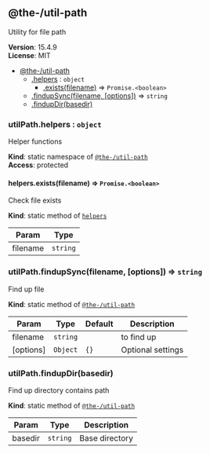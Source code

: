 <!--- Code generated by @the-/script-doc. DO NOT EDIT. -->

<a name="module_@the-/util-path"></a>

## @the-/util-path
Utility for file path

**Version**: 15.4.9  
**License**: MIT  

* [@the-/util-path](#module_@the-/util-path)
    * [.helpers](#module_@the-/util-path.helpers) : <code>object</code>
        * [.exists(filename)](#module_@the-/util-path.helpers.exists) ⇒ <code>Promise.&lt;boolean&gt;</code>
    * [.findupSync(filename, [options])](#module_@the-/util-path.findupSync) ⇒ <code>string</code>
    * [.findupDir(basedir)](#module_@the-/util-path.findupDir)

<a name="module_@the-/util-path.helpers"></a>

### utilPath.helpers : <code>object</code>
Helper functions

**Kind**: static namespace of [<code>@the-/util-path</code>](#module_@the-/util-path)  
**Access**: protected  
<a name="module_@the-/util-path.helpers.exists"></a>

#### helpers.exists(filename) ⇒ <code>Promise.&lt;boolean&gt;</code>
Check file exists

**Kind**: static method of [<code>helpers</code>](#module_@the-/util-path.helpers)  

| Param | Type |
| --- | --- |
| filename | <code>string</code> | 

<a name="module_@the-/util-path.findupSync"></a>

### utilPath.findupSync(filename, [options]) ⇒ <code>string</code>
Find up file

**Kind**: static method of [<code>@the-/util-path</code>](#module_@the-/util-path)  

| Param | Type | Default | Description |
| --- | --- | --- | --- |
| filename | <code>string</code> |  | to find up |
| [options] | <code>Object</code> | <code>{}</code> | Optional settings |

<a name="module_@the-/util-path.findupDir"></a>

### utilPath.findupDir(basedir)
Find up directory contains path

**Kind**: static method of [<code>@the-/util-path</code>](#module_@the-/util-path)  

| Param | Type | Description |
| --- | --- | --- |
| basedir | <code>string</code> | Base directory |

